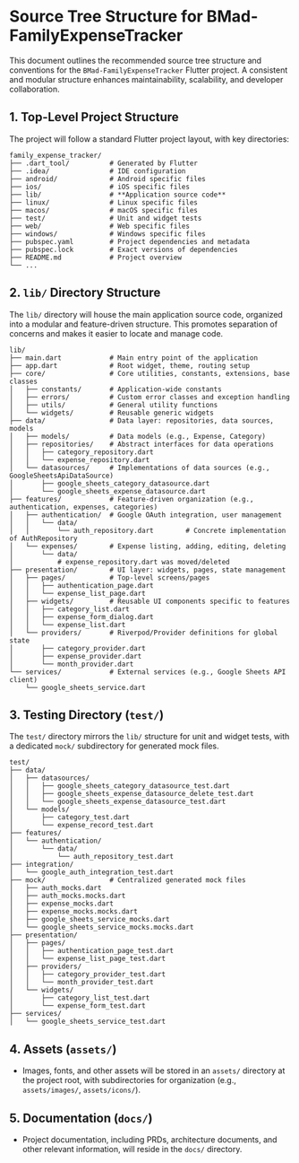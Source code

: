 # Source Tree Structure for BMad-FamilyExpenseTracker

This document outlines the recommended source tree structure and conventions for the `BMad-FamilyExpenseTracker` Flutter project. A consistent and modular structure enhances maintainability, scalability, and developer collaboration.

## 1. Top-Level Project Structure

The project will follow a standard Flutter project layout, with key directories:

```
family_expense_tracker/
├── .dart_tool/          # Generated by Flutter
├── .idea/               # IDE configuration
├── android/             # Android specific files
├── ios/                 # iOS specific files
├── lib/                 # **Application source code**
├── linux/               # Linux specific files
├── macos/               # macOS specific files
├── test/                # Unit and widget tests
├── web/                 # Web specific files
├── windows/             # Windows specific files
├── pubspec.yaml         # Project dependencies and metadata
├── pubspec.lock         # Exact versions of dependencies
├── README.md            # Project overview
└── ...
```

## 2. `lib/` Directory Structure

The `lib/` directory will house the main application source code, organized into a modular and feature-driven structure. This promotes separation of concerns and makes it easier to locate and manage code.

```
lib/
├── main.dart            # Main entry point of the application
├── app.dart             # Root widget, theme, routing setup
├── core/                # Core utilities, constants, extensions, base classes
│   ├── constants/       # Application-wide constants
│   ├── errors/          # Custom error classes and exception handling
│   ├── utils/           # General utility functions
│   └── widgets/         # Reusable generic widgets
├── data/                # Data layer: repositories, data sources, models
│   ├── models/          # Data models (e.g., Expense, Category)
│   ├── repositories/    # Abstract interfaces for data operations
│   │   ├── category_repository.dart
│   │   └── expense_repository.dart
│   └── datasources/     # Implementations of data sources (e.g., GoogleSheetsApiDataSource)
│       ├── google_sheets_category_datasource.dart
│       └── google_sheets_expense_datasource.dart
├── features/            # Feature-driven organization (e.g., authentication, expenses, categories)
│   ├── authentication/  # Google OAuth integration, user management
│   │   └── data/
│   │       └── auth_repository.dart        # Concrete implementation of AuthRepository
│   └── expenses/        # Expense listing, adding, editing, deleting
│       └── data/
│           # expense_repository.dart was moved/deleted
├── presentation/        # UI layer: widgets, pages, state management
│   ├── pages/           # Top-level screens/pages
│   │   ├── authentication_page.dart
│   │   └── expense_list_page.dart
│   ├── widgets/         # Reusable UI components specific to features
│   │   ├── category_list.dart
│   │   ├── expense_form_dialog.dart
│   │   └── expense_list.dart
│   └── providers/       # Riverpod/Provider definitions for global state
│       ├── category_provider.dart
│       ├── expense_provider.dart
│       └── month_provider.dart
└── services/            # External services (e.g., Google Sheets API client)
    └── google_sheets_service.dart
```

## 3. Testing Directory (`test/`)

The `test/` directory mirrors the `lib/` structure for unit and widget tests, with a dedicated `mock/` subdirectory for generated mock files.

```
test/
├── data/
│   ├── datasources/
│   │   ├── google_sheets_category_datasource_test.dart
│   │   ├── google_sheets_expense_datasource_delete_test.dart
│   │   └── google_sheets_expense_datasource_test.dart
│   └── models/
│       ├── category_test.dart
│       └── expense_record_test.dart
├── features/
│   └── authentication/
│       └── data/
│           └── auth_repository_test.dart
├── integration/
│   └── google_auth_integration_test.dart
├── mock/                # Centralized generated mock files
│   ├── auth_mocks.dart
│   ├── auth_mocks.mocks.dart
│   ├── expense_mocks.dart
│   ├── expense_mocks.mocks.dart
│   ├── google_sheets_service_mocks.dart
│   └── google_sheets_service_mocks.mocks.dart
├── presentation/
│   ├── pages/
│   │   ├── authentication_page_test.dart
│   │   └── expense_list_page_test.dart
│   ├── providers/
│   │   ├── category_provider_test.dart
│   │   └── month_provider_test.dart
│   └── widgets/
│       ├── category_list_test.dart
│       └── expense_form_test.dart
├── services/
│   └── google_sheets_service_test.dart
```

## 4. Assets (`assets/`)

*   Images, fonts, and other assets will be stored in an `assets/` directory at the project root, with subdirectories for organization (e.g., `assets/images/`, `assets/icons/`).

## 5. Documentation (`docs/`)

*   Project documentation, including PRDs, architecture documents, and other relevant information, will reside in the `docs/` directory.